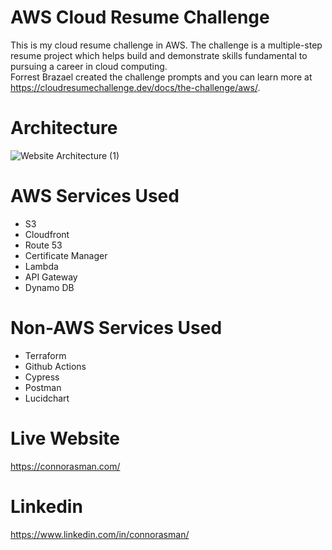 # AWS Cloud Resume Challenge 
This is my cloud resume challenge in AWS.  The challenge is a multiple-step resume project which helps build and demonstrate skills fundamental to pursuing a career in cloud computing.   
Forrest Brazael created the challenge prompts and you can learn more at https://cloudresumechallenge.dev/docs/the-challenge/aws/. 

# Architecture
![Website Architecture   (1)](https://github.com/connorasman/portfolio-website/assets/151185435/8fe6d079-7e80-4380-a2e8-7f2886eec0b1)



# AWS Services Used
* S3
* Cloudfront
* Route 53
* Certificate Manager
* Lambda
* API Gateway
* Dynamo DB


# Non-AWS Services Used
* Terraform
* Github Actions
* Cypress
* Postman
* Lucidchart

# Live Website
https://connorasman.com/

# Linkedin
https://www.linkedin.com/in/connorasman/
